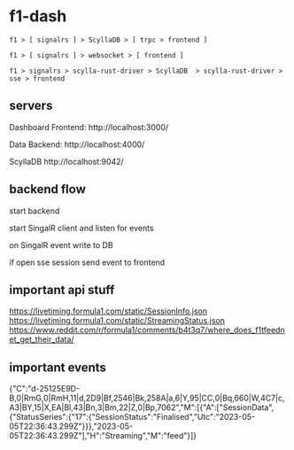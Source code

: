 # f1-dash

```
f1 > [ signalrs ] > ScyllaDB > [ trpc > frontend ]
```

```
f1 > [ signalrs ] > websocket > [ frontend ]
```

```
f1 > signalrs > scylla-rust-driver > ScyllaDB  > scylla-rust-driver > sse > frontend
```

## servers

Dashboard Frontend:
http://localhost:3000/

Data Backend:
http://localhost:4000/

ScyllaDB
http://localhost:9042/

## backend flow

start backend

start SingalR client and listen for events

on SingalR event write to DB

if open sse session send event to frontend

## important api stuff

https://livetiming.formula1.com/static/SessionInfo.json
https://livetiming.formula1.com/static/StreamingStatus.json
https://www.reddit.com/r/formula1/comments/b4t3q7/where_does_f1tfeednet_get_their_data/

## important events

{"C":"d-25125E9D-B,0|RmG,0|RmH,11|d,2D9|Bf,2546|Bk,258A|a,6|Y,95|CC,0|Bq,660|W,4C7|c,A3|BY,15|X,EA|Bl,43|Bn,3|Bm,22|Z,0|Bp,7062","M":[{"A":["SessionData",{"StatusSeries":{"17":{"SessionStatus":"Finalised","Utc":"2023-05-05T22:36:43.299Z"}}},"2023-05-05T22:36:43.299Z"],"H":"Streaming","M":"feed"}]}
